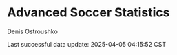 # Advanced Soccer Statistics
Denis Ostroushko

<!-- gfm -->

Last successful data update: 2025-04-05 04:15:52 CST
